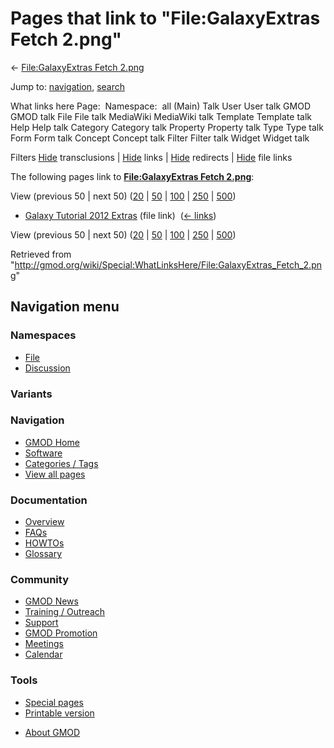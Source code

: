 <div id="mw-page-base" class="noprint">

</div>

<div id="mw-head-base" class="noprint">

</div>

<div id="content" class="mw-body" role="main">

<span id="top"></span>

<div id="mw-js-message" style="display:none;">

</div>



# <span dir="auto">Pages that link to "File:GalaxyExtras Fetch 2.png"</span>

<div id="bodyContent">

<div id="contentSub">

← [File:GalaxyExtras Fetch
2.png](/wiki/File:GalaxyExtras_Fetch_2.png "File:GalaxyExtras Fetch 2.png")

</div>

<div id="jump-to-nav" class="mw-jump">

Jump to: [navigation](#mw-navigation), [search](#p-search)

</div>

<div id="mw-content-text">

What links here Page:  Namespace:  all (Main) Talk User User talk GMOD
GMOD talk File File talk MediaWiki MediaWiki talk Template Template talk
Help Help talk Category Category talk Property Property talk Type Type
talk Form Form talk Concept Concept talk Filter Filter talk Widget
Widget talk

Filters
[Hide](/mediawiki/index.php?title=Special:WhatLinksHere/File:GalaxyExtras_Fetch_2.png&hidetrans=1 "Special:WhatLinksHere/File:GalaxyExtras Fetch 2.png")
transclusions \|
[Hide](/mediawiki/index.php?title=Special:WhatLinksHere/File:GalaxyExtras_Fetch_2.png&hidelinks=1 "Special:WhatLinksHere/File:GalaxyExtras Fetch 2.png")
links \|
[Hide](/mediawiki/index.php?title=Special:WhatLinksHere/File:GalaxyExtras_Fetch_2.png&hideredirs=1 "Special:WhatLinksHere/File:GalaxyExtras Fetch 2.png")
redirects \|
[Hide](/mediawiki/index.php?title=Special:WhatLinksHere/File:GalaxyExtras_Fetch_2.png&hideimages=1 "Special:WhatLinksHere/File:GalaxyExtras Fetch 2.png")
file links

The following pages link to **[File:GalaxyExtras Fetch
2.png](/wiki/File:GalaxyExtras_Fetch_2.png "File:GalaxyExtras Fetch 2.png")**:

View (previous 50 \| next 50)
([20](/mediawiki/index.php?title=Special:WhatLinksHere/File:GalaxyExtras_Fetch_2.png&limit=20 "Special:WhatLinksHere/File:GalaxyExtras Fetch 2.png")
\|
[50](/mediawiki/index.php?title=Special:WhatLinksHere/File:GalaxyExtras_Fetch_2.png&limit=50 "Special:WhatLinksHere/File:GalaxyExtras Fetch 2.png")
\|
[100](/mediawiki/index.php?title=Special:WhatLinksHere/File:GalaxyExtras_Fetch_2.png&limit=100 "Special:WhatLinksHere/File:GalaxyExtras Fetch 2.png")
\|
[250](/mediawiki/index.php?title=Special:WhatLinksHere/File:GalaxyExtras_Fetch_2.png&limit=250 "Special:WhatLinksHere/File:GalaxyExtras Fetch 2.png")
\|
[500](/mediawiki/index.php?title=Special:WhatLinksHere/File:GalaxyExtras_Fetch_2.png&limit=500 "Special:WhatLinksHere/File:GalaxyExtras Fetch 2.png"))

- [Galaxy Tutorial 2012
  Extras](/wiki/Galaxy_Tutorial_2012_Extras "Galaxy Tutorial 2012 Extras")
  (file link) ‎ <span class="mw-whatlinkshere-tools">([←
  links](/mediawiki/index.php?title=Special:WhatLinksHere&target=Galaxy+Tutorial+2012+Extras "Special:WhatLinksHere"))</span>

View (previous 50 \| next 50)
([20](/mediawiki/index.php?title=Special:WhatLinksHere/File:GalaxyExtras_Fetch_2.png&limit=20 "Special:WhatLinksHere/File:GalaxyExtras Fetch 2.png")
\|
[50](/mediawiki/index.php?title=Special:WhatLinksHere/File:GalaxyExtras_Fetch_2.png&limit=50 "Special:WhatLinksHere/File:GalaxyExtras Fetch 2.png")
\|
[100](/mediawiki/index.php?title=Special:WhatLinksHere/File:GalaxyExtras_Fetch_2.png&limit=100 "Special:WhatLinksHere/File:GalaxyExtras Fetch 2.png")
\|
[250](/mediawiki/index.php?title=Special:WhatLinksHere/File:GalaxyExtras_Fetch_2.png&limit=250 "Special:WhatLinksHere/File:GalaxyExtras Fetch 2.png")
\|
[500](/mediawiki/index.php?title=Special:WhatLinksHere/File:GalaxyExtras_Fetch_2.png&limit=500 "Special:WhatLinksHere/File:GalaxyExtras Fetch 2.png"))

</div>

<div class="printfooter">

Retrieved from
"<http://gmod.org/wiki/Special:WhatLinksHere/File:GalaxyExtras_Fetch_2.png>"

</div>

<div id="catlinks" class="catlinks catlinks-allhidden">

</div>

<div class="visualClear">

</div>

</div>

</div>

<div id="mw-navigation">

## Navigation menu

<div id="mw-head">



<div id="left-navigation">

<div id="p-namespaces" class="vectorTabs" role="navigation"
aria-labelledby="p-namespaces-label">

### Namespaces

- <span id="ca-nstab-image"><a href="/wiki/File:GalaxyExtras_Fetch_2.png" accesskey="c"
  title="View the file page [c]">File</a></span>
- <span id="ca-talk"><a
  href="/mediawiki/index.php?title=File_talk:GalaxyExtras_Fetch_2.png&amp;action=edit&amp;redlink=1"
  accesskey="t"
  title="Discussion about the content page [t]">Discussion</a></span>

</div>

<div id="p-variants" class="vectorMenu emptyPortlet" role="navigation"
aria-labelledby="p-variants-label">

### 

### Variants[](#)

<div class="menu">

</div>

</div>

</div>

<div id="right-navigation">





</div>



</div>

</div>

</div>

<div id="mw-panel">

<div id="p-logo" role="banner">

<a href="/wiki/Main_Page"
style="background-image: url(http://gmod.org/images/GMOD-cogs.png);"
title="Visit the main page"></a>

</div>

<div id="p-Navigation" class="portal" role="navigation"
aria-labelledby="p-Navigation-label">

### Navigation

<div class="body">

- <span id="n-GMOD-Home">[GMOD Home](/wiki/Main_Page)</span>
- <span id="n-Software">[Software](/wiki/GMOD_Components)</span>
- <span id="n-Categories-.2F-Tags">[Categories /
  Tags](/wiki/Categories)</span>
- <span id="n-View-all-pages">[View all
  pages](/wiki/Special:AllPages)</span>

</div>

</div>

<div id="p-Documentation" class="portal" role="navigation"
aria-labelledby="p-Documentation-label">

### Documentation

<div class="body">

- <span id="n-Overview">[Overview](/wiki/Overview)</span>
- <span id="n-FAQs">[FAQs](/wiki/Category:FAQ)</span>
- <span id="n-HOWTOs">[HOWTOs](/wiki/Category:HOWTO)</span>
- <span id="n-Glossary">[Glossary](/wiki/Glossary)</span>

</div>

</div>

<div id="p-Community" class="portal" role="navigation"
aria-labelledby="p-Community-label">

### Community

<div class="body">

- <span id="n-GMOD-News">[GMOD News](/wiki/GMOD_News)</span>
- <span id="n-Training-.2F-Outreach">[Training /
  Outreach](/wiki/Training_and_Outreach)</span>
- <span id="n-Support">[Support](/wiki/Support)</span>
- <span id="n-GMOD-Promotion">[GMOD
  Promotion](/wiki/GMOD_Promotion)</span>
- <span id="n-Meetings">[Meetings](/wiki/Meetings)</span>
- <span id="n-Calendar">[Calendar](/wiki/Calendar)</span>

</div>

</div>

<div id="p-tb" class="portal" role="navigation"
aria-labelledby="p-tb-label">

### Tools

<div class="body">

- <span id="t-specialpages"><a href="/wiki/Special:SpecialPages" accesskey="q"
  title="A list of all special pages [q]">Special pages</a></span>
- <span id="t-print"><a
  href="/mediawiki/index.php?title=Special:WhatLinksHere/File:GalaxyExtras_Fetch_2.png&amp;printable=yes"
  rel="alternate" accesskey="p"
  title="Printable version of this page [p]">Printable version</a></span>

</div>

</div>

</div>

</div>

<div id="footer" role="contentinfo">

- <span id="footer-places-about">[About
  GMOD](/wiki/GMOD:About "GMOD:About")</span>

<!-- -->






</div>
